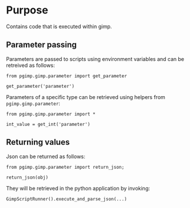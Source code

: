 # Purpose

Contains code that is executed within gimp.

## Parameter passing

Parameters are passed to scripts using environment variables and can be retreived as follows:

```
from pgimp.gimp.parameter import get_parameter

get_parameter('parameter')
```

Parameters of a specific type can be retrieved using helpers from `pgimp.gimp.parameter`:

```
from pgimp.gimp.parameter import *

int_value = get_int('parameter')
```

## Returning values

Json can be returned as follows:

```
from pgimp.gimp.parameter import return_json;

return_json(obj)
```

They will be retrieved in the python application by invoking:

```
GimpScriptRunner().execute_and_parse_json(...)
```
